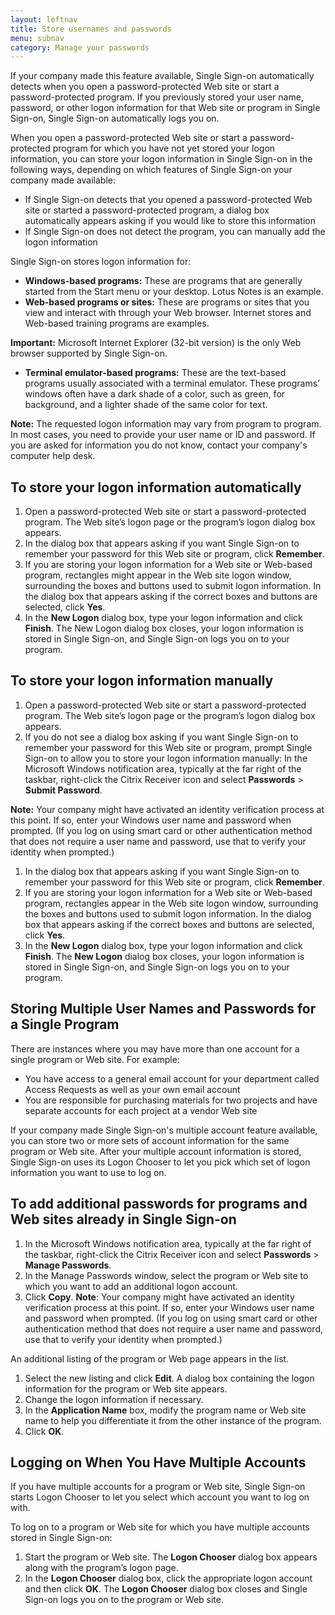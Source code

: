 ```yaml
---
layout: leftnav
title: Store usernames and passwords
menu: subnav
category: Manage your passwords
---
```


If your company made this feature available, Single Sign-on automatically detects when you open a password-protected Web site or start a password-protected program. If you previously stored your user name, password, or other logon information for that Web site or program in Single Sign-on, Single Sign-on automatically logs you on.

When you open a password-protected Web site or start a password-protected program for which you have not yet stored your logon information, you can store your logon information in Single Sign-on in the following ways, depending on which features of Single Sign-on your company made available:

* If Single Sign-on detects that you opened a password-protected Web site or started a password-protected program, a dialog box automatically appears asking if you would like to store this information
* If Single Sign-on does not detect the program, you can manually add the logon information

Single Sign-on stores logon information for:

* **Windows-based programs:** These are programs that are generally started from the Start menu or your desktop. Lotus Notes is an example.
* **Web-based programs or sites:** These are programs or sites that you view and interact with through your Web browser. Internet stores and Web-based training programs are examples.

**Important:** Microsoft Internet Explorer (32-bit version) is the only Web browser supported by Single Sign-on.

* **Terminal emulator-based programs:** These are the text-based programs usually associated with a terminal emulator. These programs’ windows often have a dark shade of a color, such as green, for background, and a lighter shade of the same color for text.

**Note:** The requested logon information may vary from program to program. In most cases, you need to provide your user name or ID and password. If you are asked for information you do not know, contact your company's computer help desk.

## To store your logon information automatically

1. Open a password-protected Web site or start a password-protected program. The Web site’s logon page or the program’s logon dialog box appears.
1. In the dialog box that appears asking if you want Single Sign-on to remember your password for this Web site or program, click **Remember**.
1. If you are storing your logon information for a Web site or Web-based program, rectangles might appear in the Web site logon window, surrounding the boxes and buttons used to submit logon information. In the dialog box that appears asking if the correct boxes and buttons are selected, click **Yes**.
1. In the **New Logon** dialog box, type your logon information and click **Finish**. The New Logon dialog box closes, your logon information is stored in Single Sign-on, and Single Sign-on logs you on to your program.

## To store your logon information manually

1. Open a password-protected Web site or start a password-protected program. The Web site’s logon page or the program’s logon dialog box appears.
1. If you do not see a dialog box asking if you want Single Sign-on to remember your password for this Web site or program, prompt Single Sign-on to allow you to store your logon information manually: In the Microsoft Windows notification area, typically at the far right of the taskbar, right-click the Citrix Receiver icon and select **Passwords** > **Submit Password**.

**Note:** Your company might have activated an identity verification process at this point. If so, enter your Windows user name and password when prompted. (If you log on using smart card or other authentication method that does not require a user name and password, use that to verify your identity when prompted.)

1. In the dialog box that appears asking if you want Single Sign-on to remember your password for this Web site or program, click **Remember**.
1. If you are storing your logon information for a Web site or Web-based program, rectangles appear in the Web site logon window, surrounding the boxes and buttons used to submit logon information. In the dialog box that appears asking if the correct boxes and buttons are selected, click **Yes**.
1. In the **New Logon** dialog box, type your logon information and click **Finish**. The **New Logon** dialog box closes, your logon information is stored in Single Sign-on, and Single Sign-on logs you on to your program.

## Storing Multiple User Names and Passwords for a Single Program

There are instances where you may have more than one account for a single program or Web site. For example:

* You have access to a general email account for your department called Access Requests as well as your own email account
* You are responsible for purchasing materials for two projects and have separate accounts for each project at a vendor Web site

If your company made Single Sign-on's multiple account feature available, you can store two or more sets of account information for the same program or Web site. After your multiple account information is stored, Single Sign-on uses its Logon Chooser to let you pick which set of logon information you want to use to log on.

## To add additional passwords for programs and Web sites already in Single Sign-on

1. In the Microsoft Windows notification area, typically at the far right of the taskbar, right-click the Citrix Receiver icon and select **Passwords** > **Manage Passwords**.
1. In the Manage Passwords window, select the program or Web site to which you want to add an additional logon account.
1. Click **Copy**.
**Note**: Your company might have activated an identity verification process at this point. If so, enter your Windows user name and password when prompted. (If you log on using smart card or other authentication method that does not require a user name and password, use that to verify your identity when prompted.)

An additional listing of the program or Web page appears in the list.

1. Select the new listing and click **Edit**. A dialog box containing the logon information for the program or Web site appears.
1. Change the logon information if necessary.
1. In the **Application Name** box, modify the program name or Web site name to help you differentiate it from the other instance of the program.
1. Click **OK**.

## Logging on When You Have Multiple Accounts

If you have multiple accounts for a program or Web site, Single Sign-on starts Logon Chooser to let you select which account you want to log on with.

To log on to a program or Web site for which you have multiple accounts stored in Single Sign-on:

1. Start the program or Web site. The **Logon Chooser** dialog box appears along with the program’s logon page.
1. In the **Logon Chooser** dialog box, click the appropriate logon account and then click **OK**. The **Logon Chooser** dialog box closes and Single Sign-on logs you on to the program or Web site.